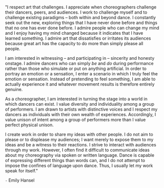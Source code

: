 "I respect art that challenges. I appreciate when choreographers challenge their dancers, peers,
and audiences. I work to challenge myself and to challenge existing paradigms –
both within and beyond dance. I constantly seek out the new, exploring things that
I have never done before and things that no one has ever done before.
I admire people who can change my mind and I enjoy having my mind changed
because it indicates that I have learned something. I admire art that dissatisfies
or irritates its audiences because great art has the capacity to do more than simply please all people.

I am interested in witnessing – and participating in – sincerity and honesty onstage. I admire dancers
who can simply _be_ and _do_ during performance rather than those who simulate or put on anything
artificial. In order to portray an emotion or a sensation, I enter a scenario in which I truly
feel the emotion or sensation. Instead of pretending to feel something, I am able to actually
experience it and whatever movement results is therefore entirely genuine.

As a choreographer, I am interested in turning the stage into a world in which dancers can exist.
I value diversity and individuality among a group of performers. I am drawn to artists with
distinctive voices and I respect my dancers as individuals with their own wealth of experiences.
Accordingly, I value unison of intent among a group of performers more than I value perfect physical unison.

I create work in order to share my ideas with other people. I do not aim to please or to displease
my audiences; I want merely to expose them to my ideas and be a witness to their reactions.
I strive to interact with audiences through my work. However, I often find it difficult to
communicate ideas about my choreography via spoken or written language. Dance is capable of
expressing different things than words can, and I do not attempt to impose the confines of
language upon dance. Thus, I usually let my work speak for itself."

`-` Emily Hansel

